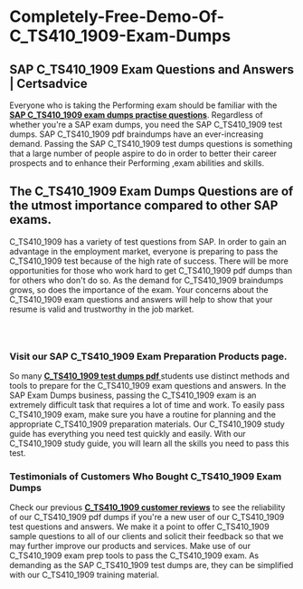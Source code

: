 # Completely-Free-Demo-Of-C_TS410_1909-Exam-Dumps
<h2><strong>SAP C_TS410_1909 Exam Questions and Answers | Certsadvice</strong></h2> <p>Everyone who is taking the Performing exam should be familiar with the <a href="http://www.certsadvice.com/sap/c_ts410_1909-practice-questions"><strong>SAP C_TS410_1909 exam dumps practise questions</strong></a>. Regardless of whether you&#39;re a SAP exam dumps, you need the SAP C_TS410_1909 test dumps. SAP C_TS410_1909 pdf braindumps have an ever-increasing demand. Passing the SAP C_TS410_1909 test dumps questions is something that a large number of people aspire to do in order to better their career prospects and to enhance their Performing ,exam abilities and skills.</p> <h2><strong>The C_TS410_1909 Exam Dumps Questions are of the utmost importance compared to other SAP exams.</strong></h2> <p>C_TS410_1909 has a variety of test questions from SAP. In order to gain an advantage in the employment market, everyone is preparing to pass the C_TS410_1909 test because of the high rate of success. There will be more opportunities for those who work hard to get C_TS410_1909 pdf dumps than for others who don&#39;t do so. As the demand for C_TS410_1909 braindumps grows, so does the importance of the exam. Your concerns about the C_TS410_1909 exam questions and answers will help to show that your resume is valid and trustworthy in the job market.</p> <p><a href="http://www.certsadvice.com/sap/c_ts410_1909-practice-questions" style="display: block; padding: 1em 0; text-align: center; "><img alt="" src="https://1.bp.blogspot.com/-RUOr8Wn-CRk/YUYAxC8kcHI/AAAAAAAAAnw/F7BbdI3tw8QDj5z8iX0vQAioQzKiUxduwCLcBGAsYHQ/s0/unnamed.jpg" /></a></p> <h3><strong>Visit our SAP C_TS410_1909 Exam Preparation Products page.</strong></h3> <p>So many <a href="http://www.certsadvice.com/sap/c_ts410_1909-practice-questions"><strong>C_TS410_1909 test dumps pdf </strong></a>students use distinct methods and tools to prepare for the C_TS410_1909 exam questions and answers. In the SAP Exam Dumps business, passing the C_TS410_1909 exam is an extremely difficult task that requires a lot of time and work. To easily pass C_TS410_1909 exam, make sure you have a routine for planning and the appropriate C_TS410_1909 preparation materials. Our C_TS410_1909 study guide has everything you need test quickly and easily. With our C_TS410_1909 study guide, you will learn all the skills you need to pass this test.</p> <h3><strong>Testimonials of Customers Who Bought C_TS410_1909 Exam Dumps</strong></h3> <p>Check our previous <a href="http://www.certsadvice.com/sap/c_ts410_1909-practice-questions"><strong>C_TS410_1909 customer reviews</strong></a> to see the reliability of our C_TS410_1909 pdf dumps if you&#39;re a new user of our C_TS410_1909 test questions and answers. We make it a point to offer C_TS410_1909 sample questions to all of our clients and solicit their feedback so that we may further improve our products and services. Make use of our C_TS410_1909 exam prep tools to pass the C_TS410_1909 exam. As demanding as the SAP C_TS410_1909 test dumps are, they can be simplified with our C_TS410_1909 training material.</p>
